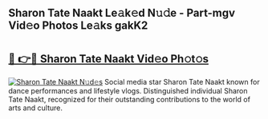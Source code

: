 ## Sharon Tate Naakt Le𝚊k𝚎d N𝚞𝚍e - Part-mgv Vid𝚎o Photos Le𝚊ks gakK2

# <h2><a href="http://fb5icl.evod.top/?m=Sharon+Tate+Naakt">🔗 👉🔴 Sharon Tate Naakt Vid𝚎o Ph𝚘t𝚘s</a></h2>

[![Sharon Tate Naakt N𝚞d𝚎s](https://i.imgur.com/8V9OHl7.gif)](http://fb5icl.evod.top/?m=Sharon+Tate+Naakt)
Social media star Sharon Tate Naakt known for dance performances and lifestyle vlogs. Distinguished individual Sharon Tate Naakt, recognized for their outstanding contributions to the world of arts and culture. 

